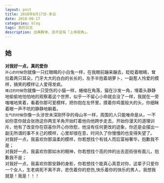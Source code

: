 ```yaml
---
layout: post
title: 2018年6月17日-多云
date: 2018-06-17
categories: blog
tags: 我的日志
description: 远离群体，说不定有「上帝视角」。
---
```


## 她
**对我好一点，真的爱你**  
`开心的时候`你就像一只红眼睛的小白兔一样，在我眼前蹦来蹦去，眨眨着眼睛，耷拉着两只耳朵，门牙大大的白白的长长的，左手半抱着胡萝卜，一副惹人怜爱的模样，搞笑的模样让人爱得发疯。  
`难过的时候`你就像一只受伤的小猫一样，蜷缩在角落，猫在沙发一角，埋着头静静地偷偷地怕怕地的观察着这个世界，似乎一不留心小命就会没了一样，我就在一旁嗤嗤地笑着，看着你那可爱模样，把你抱在左怀里，摸着你鸡蛋般大的头，你细眯着眼一声不吭的静静地躺着。  
`生气的时候`你像一头涉世未深刚怀孕的母山羊一样，周围的人只能唯命是从，一不如你意你就会张扬这你两支羊角开始盯着他向他跨步走去，开始你漫天的道理训斥，他有了改变你在窃喜你开心你欣慰，他没有任何更改的迹象，你还是会摆出一副无所谓的事不关己的模样，心里却很在意，时间久了你慢慢的也变得失望了。  
对我好一点，我喜欢你那温柔的模样，你若想找个有钱人而后富裕奢华，抱歉我不是；  
对我好一点，我喜欢你那如水的眼神，你若想找个高的帅的出去逛街倍有面儿，抱歉我不是；  
对我好一点，我喜欢你那安静的身影，你若想找个能真心真意对你，这辈子只爱你一个女人，生老病死不离不弃，悲伤着你的悲伤,快乐着你的快乐的男人，我想我就是！我是！！！

